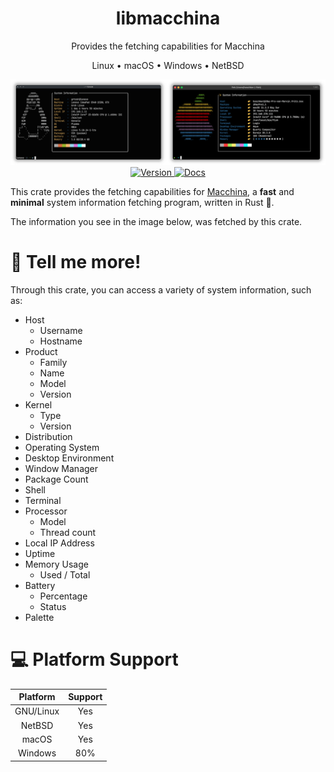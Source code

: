 <div align="center">
<h1>libmacchina</h1>

Provides the fetching capabilities for Macchina

Linux • macOS • Windows • NetBSD

<img src="screenshots/preview.png" alt="Preview" />

<a href="https://crates.io/crates/macchina">
    <img src="https://img.shields.io/crates/v/macchina" alt="Version" />
</a>

<a href="https://docs.rs/crate/libmacchina/">
    <img src="https://docs.rs/libmacchina/badge.svg" alt="Docs" />
</a>

</div>

This crate provides the fetching capabilities for [Macchina](https://github.com/Macchina-CLI/macchina), a __fast__ and __minimal__ system information fetching program, written in Rust 🦀.

The information you see in the image below, was fetched by this crate.

# 💬 Tell me more!

Through this crate, you can access a variety of system information, such as:
- Host
  - Username
  - Hostname
- Product
  - Family
  - Name
  - Model
  - Version
- Kernel
  - Type
  - Version
- Distribution
- Operating System
- Desktop Environment
- Window Manager
- Package Count
- Shell
- Terminal
- Processor
  - Model
  - Thread count
- Local IP Address
- Uptime
- Memory Usage
  - Used / Total
- Battery
  - Percentage
  - Status
- Palette

# 💻 Platform Support

|  Platform |      Support       |
| :-:       |        :-:         |
| GNU/Linux |        Yes         |
| NetBSD    |        Yes         |
| macOS     |        Yes         |
| Windows   |        80%         |
